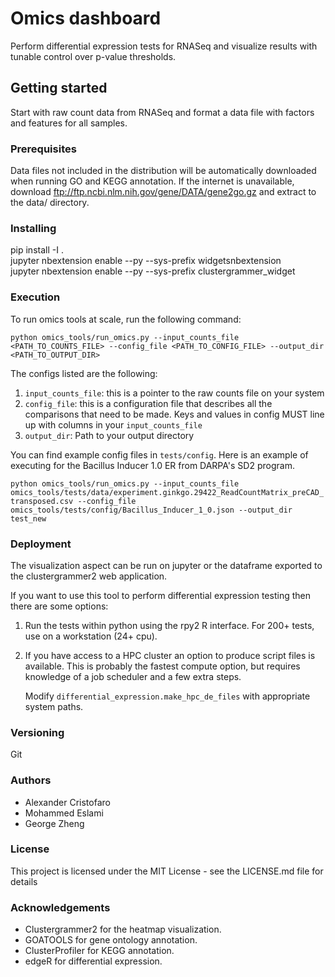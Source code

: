 # Omics dashboard

Perform differential expression tests for RNASeq and visualize results with tunable 
control over p-value thresholds.

## Getting started
Start with raw count data from RNASeq and format a data file
with factors and features for all samples.

### Prerequisites

Data files not included in the distribution will be automatically downloaded 
when running GO and KEGG annotation. If the internet is unavailable, download 
ftp://ftp.ncbi.nlm.nih.gov/gene/DATA/gene2go.gz and extract to the data/ directory.  

### Installing

pip install -I .  
jupyter nbextension enable --py --sys-prefix widgetsnbextension  
jupyter nbextension enable --py --sys-prefix clustergrammer_widget  

### Execution

To run omics tools at scale, run the following command:

```python omics_tools/run_omics.py --input_counts_file <PATH_TO_COUNTS_FILE> --config_file <PATH_TO_CONFIG_FILE> --output_dir <PATH_TO_OUTPUT_DIR>```


The configs listed are the following:
1. ```input_counts_file```: this is a pointer to the raw counts file on your system
2. ```config_file```: this is a configuration file that describes all the comparisons that need to be made. Keys and values in config MUST line up with columns in your ```input_counts_file```
3. ```output_dir```: Path to your output directory

You can find example config files in ```tests/config```. Here is an example of executing for the Bacillus Inducer 1.0 ER from DARPA's SD2 program.

```python omics_tools/run_omics.py --input_counts_file omics_tools/tests/data/experiment.ginkgo.29422_ReadCountMatrix_preCAD_transposed.csv --config_file omics_tools/tests/config/Bacillus_Inducer_1_0.json --output_dir test_new```


### Deployment

The visualization aspect can be run on jupyter or the dataframe exported to the clustergrammer2
web application. 

If you want to use this tool to perform differential expression testing then there are some options:
1. Run the tests within python using the rpy2 R interface. For 200+ tests, use on a workstation (24+ cpu).
   
2. If you have access to a HPC cluster an option to produce script files is available. This is 
   probably the fastest compute option, but requires knowledge of a job scheduler and a few 
   extra steps. 
   
   Modify ```differential_expression.make_hpc_de_files``` with appropriate system paths.
   
### Versioning

Git

### Authors

* Alexander Cristofaro
* Mohammed Eslami
* George Zheng

### License

This project is licensed under the MIT License - see the LICENSE.md file for details

### Acknowledgements

- Clustergrammer2 for the heatmap visualization.
- GOATOOLS for gene ontology annotation.
- ClusterProfiler for KEGG annotation.   
- edgeR for differential expression.
